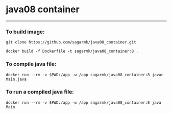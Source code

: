# java08 container
---
### To build image:
```
git clone https://github.com/sagarmk/java08_container.git 

docker build -f Dockerfile -t sagarmk/java08_container:8 . 
```

### To compile java file:

```
docker run --rm -v $PWD:/app -w /app sagarmk/java08_container:8 javac Main.java 
```

### To run a compiled java file:
```
docker run --rm -v $PWD:/app -w /app sagarmk/java08_container:8 java Main
```
